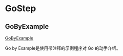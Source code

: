 # GoStep
## GoByExample

[GoByExample](https://gobyexample.com/)

Go by Example是使用带注释的示例程序对 Go 的动手介绍。
